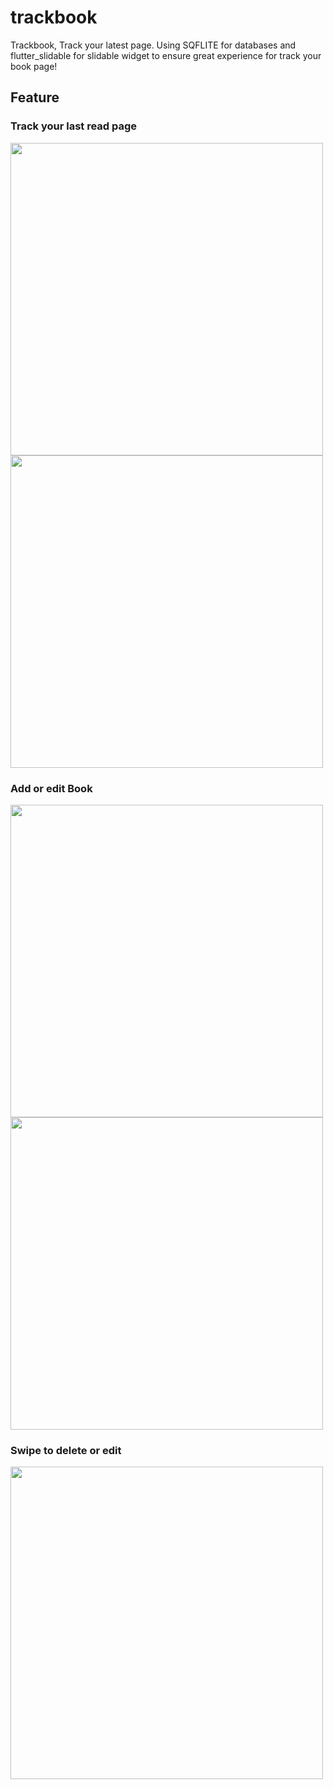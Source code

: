 # trackbook

Trackbook, Track your latest page. Using SQFLITE for databases and flutter_slidable for slidable widget to ensure great experience for track your book page!

## Feature
### Track your last read page

<img src="https://github.com/user-attachments/assets/9424b93e-0dea-4924-87ae-c0398cecf351" width="500">



<img src="https://github.com/user-attachments/assets/b3e64785-81e9-400b-aa2d-cf4db616be49" width="500"> 


### Add or edit Book 


<img src="https://github.com/user-attachments/assets/ba9e80fe-9850-4d5f-85a3-b8877e99f59b" width="500"> 

<img src="https://github.com/user-attachments/assets/a1699a78-4eb2-4c92-a031-463598cf664d" width="500"> 



### Swipe to delete or edit

<img src="https://github.com/user-attachments/assets/f7394f4f-b87b-43e6-9c2e-961a0668b986" width="500"> 
